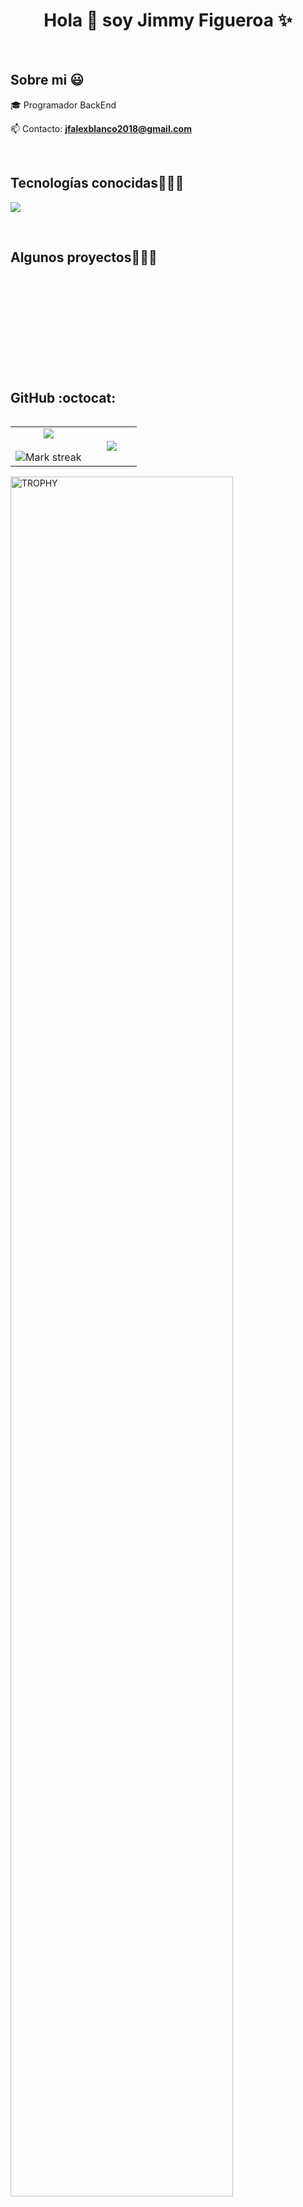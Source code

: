 <h1 align="center">Hola 👋  soy Jimmy Figueroa ✨ </h1> 

<br>
<h2>Sobre mi 😃</h2>
<!--Intro start-->

<p align="left">
🎓 Programador BackEnd

📫 Contacto: **jfalexblanco2018@gmail.com**
<!--Intro end-->
  </p>
<br>

<h2 >Tecnologías conocidas👨🏻‍💻</h2>
<!--tech stack icons-->
<p align="left">
  <a href="https://skillicons.dev">
    <img src="https://skillicons.dev/icons?i=c,cpp,java,php,py,css,html,js,mysql,sqlite,firebase,git,github,docker,postman,eclipse,vscode,bash,linux" />
  </a>
</p>
<br>
<!-------------------------->
<div id="proyectos">
<h2 >Algunos proyectos👨🏻‍💻</h2>

<br>
<br><br>
<br>
<br><br><br>
<br><br>

<h2>GitHub :octocat:</h2>
<!--- stats & Trophy (start) -->
<p align="center">
  <!--- stats (start) -->
<table align="left">
<tr border="none">
<td width="60%" align="center">

<img  align="center"  src="https://github-readme-stats.vercel.app/api?username=Nicoya505&theme=dark&show_icons=true&count_private=true" />
  <br></br>
  <img  title="🔥 Get streak stats for your profile at git.io/streak-stats" alt="Mark streak" src="https://github-readme-streak-stats.herokuapp.com/?user=Nicoya505&theme=dark&hide_border=false" /> 
</td>

<td width="40%" align="center">

  <img  align="center"  src="https://github-readme-stats-anuraghazra1.vercel.app/api/top-langs/?username=Nicoya505&theme=dark&hide_border=false&no-bg=true&no-frame=true&langs_count=10"/>

  </td>
</tr>
</table>
<!--- stats (end) -->

<!--- trophy (start) -->
<div align=left>
  <a href="https://github.com/Nicoya505" title="Go to Source">
      <img align="center" width=84% src="https://github-profile-trophy.vercel.app/?username=Nicoya505&theme=radical&row=1&column=7&margin-h=15&margin-w=5&no-bg=true" alt="TROPHY" />
    </a>
</div>
<!--- trophy (start) -->


</p>        
<!--- stats (end) -->
